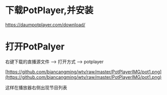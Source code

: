# 下载PotPlayer,并安装
https://daumpotplayer.com/download/

# 打开PotPalyer

右键下载的直播源文件 --> 打开方式 --> potplayer

[https://github.com/biancangming/wtv/raw/master/PotPlayerIMG/pot1.png](https://github.com/biancangming/wtv/raw/master/PotPlayerIMG/pot1.png)

这样在播放器右侧出现节目列表

